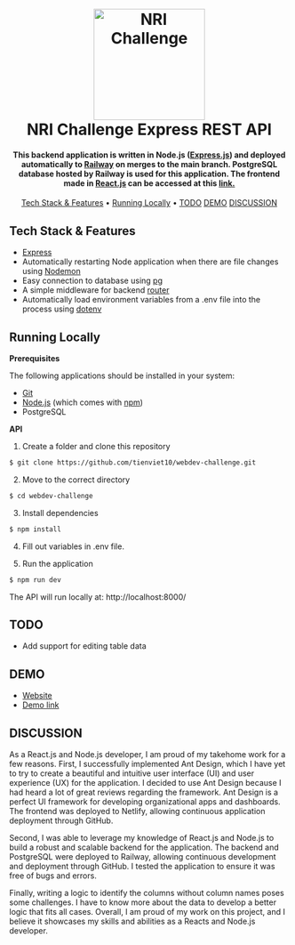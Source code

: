 
<h1 align="center">
  <br>
  <a href="https://nri-challenge.netlify.app"><img src="https://user-images.githubusercontent.com/70352144/207425372-29b575f3-2ddf-4929-bde5-40c1ca08a648.png" alt="NRI Challenge" width="200"></a>
  <br>
    NRI Challenge Express REST API
  <br>
</h1>

<h4 align="center">This backend application is written in Node.js (<a href="https://expressjs.com/">Express.js</a>) and deployed automatically to <a href="https://railway.app//">Railway</a> on merges to the main branch. PostgreSQL database hosted by Railway is used for this application. The frontend made in <a href="https://reactjs.org/">React.js</a> can be accessed at this <a href="https://github.com/tienviet10/webdev-challenge-frontend/">link.</a></h4>

<p align="center">
  <a href="#key-features">Tech Stack & Features</a> •
  <a href="#running-locally">Running Locally</a> •
  <a href="#todo">TODO</a>
  <a href="#demo">DEMO</a>
  <a href="#discussion">DISCUSSION</a>
</p>



## Tech Stack & Features

* [Express](https://expressjs.com)
* Automatically restarting Node application when there are file changes using [Nodemon](https://nodemon.io)
* Easy connection to database using [pg](https://node-postgres.com/)
* A simple middleware for backend [router](https://github.com/pillarjs/router)
* Automatically load environment variables from a .env file into the process using [dotenv](https://github.com/motdotla/dotenv#readme)
 
## Running Locally

**Prerequisites**

The following applications should be installed in your system:
* [Git](https://git-scm.com) 
* [Node.js](https://nodejs.org/en/download/) (which comes with [npm](http://npmjs.com))
* PostgreSQL

**API**

1. Create a folder and clone this repository

```sh
$ git clone https://github.com/tienviet10/webdev-challenge.git
```

2. Move to the correct directory

```sh
$ cd webdev-challenge
```

3. Install dependencies

```sh
$ npm install
```

4. Fill out variables in .env file.

5. Run the application

```sh
$ npm run dev
```

The API will run locally at: http://localhost:8000/


## TODO

* Add support for editing table data


## DEMO

* [Website](https://nri-challenge.netlify.app/)
* [Demo link](https://www.youtube.com)


## DISCUSSION


As a React.js and Node.js developer, I am proud of my takehome work for a few reasons.
First, I successfully implemented Ant Design, which I have yet to try to create a beautiful and intuitive user interface (UI) and user experience (UX) for the application. I decided to use Ant Design because I had heard a lot of great reviews regarding the framework. Ant Design is a perfect UI framework for developing organizational apps and dashboards. The frontend
was deployed to Netlify, allowing continuous application deployment through GitHub.

Second, I was able to leverage my knowledge of React.js and Node.js to build a robust and
scalable backend for the application. The backend and PostgreSQL were deployed to Railway, allowing continuous development and deployment through GitHub. I tested the application to ensure it was free of bugs and errors. 

Finally, writing a logic to identify the columns without column names poses some challenges. I have to know more about the data to develop a better logic that fits all cases. Overall, I am proud of my work on this project, and I believe it showcases my skills and abilities as a Reacts and Node.js developer.


